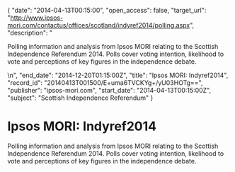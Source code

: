 {
  "date": "2014-04-13T00:15:00", 
  "open_access": false, 
  "target_url": "http://www.ipsos-mori.com/contactus/offices/scotland/indyref2014/polling.aspx", 
  "description": "<p>Polling information and analysis from Ipsos MORI relating to the Scottish Independence Referendum 2014. Polls cover voting intention, likelihood to vote and perceptions of key figures in the independence debate.</p>\n", 
  "end_date": "2014-12-20T01:15:00Z", 
  "title": "Ipsos MORI: Indyref2014", 
  "record_id": "20140413T001500/E+uma6TVCKYg+/yU03HOTg==", 
  "publisher": "ipsos-mori.com", 
  "start_date": "2014-04-13T00:15:00Z", 
  "subject": "Scottish Independence Referendum"
}

# Ipsos MORI: Indyref2014

<p>Polling information and analysis from Ipsos MORI relating to the Scottish Independence Referendum 2014. Polls cover voting intention, likelihood to vote and perceptions of key figures in the independence debate.</p>
